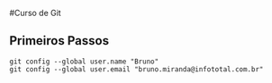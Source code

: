 #Curso de Git

## Primeiros Passos
```
git config --global user.name "Bruno"
git config --global user.email "bruno.miranda@infototal.com.br"

```